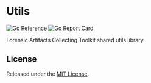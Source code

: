 # Utils
[![Go Reference](https://pkg.go.dev/badge/github.com/hiforensics/utils.svg)](https://pkg.go.dev/github.com/hiforensics/utils)
[![Go Report Card](https://goreportcard.com/badge/github.com/hiforensics/utils?style=flat-square)](https://goreportcard.com/report/github.com/hiforensics/utils)

Forensic Artifacts Collecting Toolkit shared utils library.

## License
Released under the [MIT License](LICENSE.md).